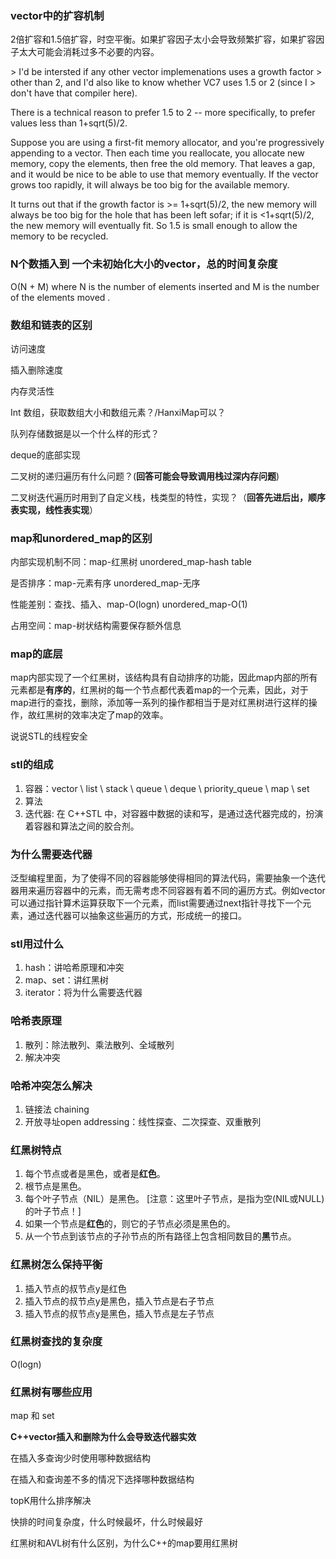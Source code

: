 ### vector中的扩容机制

2倍扩容和1.5倍扩容，时空平衡。如果扩容因子太小会导致频繁扩容，如果扩容因子太大可能会消耗过多不必要的内容。

\> I'd be intersted if any other vector implemenations uses a growth factor
\> other than 2, and I'd also like to know whether VC7 uses 1.5 or 2 (since I
\> don't have that compiler here).

There is a technical reason to prefer 1.5 to 2 -- more specifically, to
prefer values less than 1+sqrt(5)/2.

Suppose you are using a first-fit memory allocator, and you're progressively
appending to a vector. Then each time you reallocate, you allocate new
memory, copy the elements, then free the old memory. That leaves a gap, and
it would be nice to be able to use that memory eventually. If the vector
grows too rapidly, it will always be too big for the available memory.

It turns out that if the growth factor is >= 1+sqrt(5)/2, the new memory
will always be too big for the hole that has been left sofar; if it is
<1+sqrt(5)/2, the new memory will eventually fit. So 1.5 is small enough to
allow the memory to be recycled.



### N个数插入到 一个未初始化大小的vector，总的时间复杂度 

O(N + M) where N is the number of elements inserted and M is the number of the elements moved .



### 数组和链表的区别

访问速度

插入删除速度

内存灵活性





 Int 数组，获取数组大小和数组元素？/HanxiMap可以？ 

 队列存储数据是以一个什么样的形式？ 

deque的底部实现

二叉树的递归遍历有什么问题？(**回答可能会导致调用栈过深内存问题**)

 二叉树迭代遍历时用到了自定义栈，栈类型的特性，实现？（**回答先进后出，顺序表实现，线性表实现**）





### map和unordered_map的区别

内部实现机制不同：map-红黑树 unordered_map-hash table

是否排序：map-元素有序 unordered_map-无序

性能差别：查找、插入、map-O(logn) unordered_map-O(1)

占用空间：map-树状结构需要保存额外信息



### map的底层

map内部实现了一个红黑树，该结构具有自动排序的功能，因此map内部的所有元素都是**有序的**，红黑树的每一个节点都代表着map的一个元素，因此，对于map进行的查找，删除，添加等一系列的操作都相当于是对红黑树进行这样的操作，故红黑树的效率决定了map的效率。



说说STL的线程安全

### stl的组成

1. 容器：vector \ list \ stack \ queue \ deque \ priority_queue \ map \ set
2. 算法
3. 迭代器: 在 C++STL 中，对容器中数据的读和写，是通过迭代器完成的，扮演着容器和算法之间的胶合剂。



### 为什么需要迭代器

泛型编程里面，为了使得不同的容器能够使得相同的算法代码，需要抽象一个迭代器用来遍历容器中的元素，而无需考虑不同容器有着不同的遍历方式。例如vector可以通过指针算术运算获取下一个元素，而list需要通过next指针寻找下一个元素，通过迭代器可以抽象这些遍历的方式，形成统一的接口。



### stl用过什么

1. hash：讲哈希原理和冲突
2. map、set：讲红黑树
3. iterator：将为什么需要迭代器



### 哈希表原理

1. 散列：除法散列、乘法散列、全域散列
2. 解决冲突



### 哈希冲突怎么解决

1. 链接法 chaining
2. 开放寻址open addressing：线性探查、二次探查、双重散列



### 红黑树特点

1. 每个节点或者是黑色，或者是**红色**。
2. 根节点是黑色。
3. 每个叶子节点（NIL）是黑色。 [注意：这里叶子节点，是指为空(NIL或NULL)的叶子节点！]
4. 如果一个节点是**红色**的，则它的子节点必须是黑色的。
5. 从一个节点到该节点的子孙节点的所有路径上包含相同数目的**黑**节点。



### 红黑树怎么保持平衡

1. 插入节点的叔节点y是红色
2. 插入节点的叔节点y是黑色，插入节点是右子节点
3. 插入节点的叔节点y是黑色，插入节点是左子节点



### 红黑树查找的复杂度

O(logn)



### 红黑树有哪些应用

map 和 set





**C++vector插入和删除为什么会导致迭代器实效**

 在插入多查询少时使用哪种数据结构

 在插入和查询差不多的情况下选择哪种数据结构

 topK用什么排序解决

快排的时间复杂度，什么时候最坏，什么时候最好

红黑树和AVL树有什么区别，为什么C++的map要用红黑树